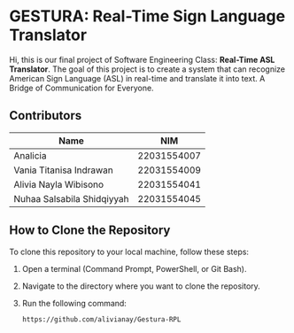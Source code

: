 # GESTURA: Real-Time Sign Language Translator

Hi, this is our final project of Software Engineering Class: **Real-Time ASL Translator**. The goal of this project is to create a system that can recognize American Sign Language (ASL) in real-time and translate it into text. A Bridge of Communication for Everyone.
## Contributors

| Name            | NIM      |
|-----------------|----------|
| Analicia     | 22031554007 |
| Vania Titanisa Indrawan | 22031554009  |
| Alivia Nayla Wibisono | 22031554041  |
| Nuhaa Salsabila Shidqiyyah | 22031554045  |

## How to Clone the Repository

To clone this repository to your local machine, follow these steps:

1. Open a terminal (Command Prompt, PowerShell, or Git Bash).
2. Navigate to the directory where you want to clone the repository.
3. Run the following command:

   ```bash
   https://github.com/alivianay/Gestura-RPL
